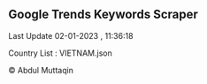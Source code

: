 

## Google Trends Keywords Scraper 
 
Last Update 02-01-2023 , 11:36:18

Country List :
VIETNAM.json



© Abdul Muttaqin 
